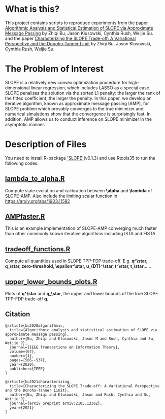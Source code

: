 # What is this?
This project contains scripts to reproduce experiments from the paper 
[Algorithmic Analysis and Statistical Estimation of SLOPE via Approximate Message Passing](https://arxiv.org/abs/1907.07502)
by Zhiqi Bu, Jason Klusowski, Cynthia Rush, Weijie Su.
and the paper
[Characterizing the SLOPE Trade-off: A Variational Perspective and the Donoho-Tanner Limit](https://arxiv.org/abs/2110.05679)
by Zhiqi Bu, Jason Klusowski, Cynthia Rush, Weijie Su.

# The Problem of Interest
SLOPE is a relatively new convex optimization procedure for high-dimensional linear regression, which includes LASSO as a special case. SLOPE penalizes the solution via the sorted L1 penalty: the larger the rank of the fitted coefficient, the larger the penalty. In this paper, we develop an iterative algorithm, known as approximate message passing (AMP), for SLOPE problem which provably converges to the true minimizer and numerical simulations show that the convergence is surprisingly fast. In addition, AMP allows us to conduct inference on SLOPE minimizer in the asymptotic manner.

# Description of Files

You need to install R-package ['SLOPE'](https://cran.r-project.org/src/contrib/Archive/SLOPE/)(v0.1.3) and use Rtools35 to run the following codes.

## [lambda_to_alpha.R](lambda_to_alpha.R) 

Compute state evolution and calibration between **\alpha** and **\lambda** of SLOPE-AMP. Also include the limiting scalar function in https://arxiv.org/abs/1903.11582

## [AMPfaster.R](AMPfaster.R)

This is an example implementation of SLOPE-AMP converging much faster than other commonly known iterative algorithms including ISTA and FISTA.

## [tradeoff_functions.R](tradeoff_functions.R) 

Compute all quantities used in SLOPE TPP-FDP trade-off. E.g. **q^\star, q_\star, zero-threshold, \epsilon^\star, u_{DT}^\star, t^\star, t_\star**......

## [upper_lower_bounds_plots.R](upper_lower_bounds_plots.R) 

Plots of **q^\star** and **q_\star**, the upper and lower bounds of the true SLOPE TPP-FDP trade-off **q**.


## Citation
```
@article{bu2020algorithmic,
  title={Algorithmic analysis and statistical estimation of SLOPE via approximate message passing},
  author={Bu, Zhiqi and Klusowski, Jason M and Rush, Cynthia and Su, Weijie J},
  journal={IEEE Transactions on Information Theory},
  volume={67},
  number={1},
  pages={506--537},
  year={2020},
  publisher={IEEE}
}

@article{bu2021characterizing,
  title={Characterizing the SLOPE Trade-off: A Variational Perspective and the Donoho-Tanner Limit},
  author={Bu, Zhiqi and Klusowski, Jason and Rush, Cynthia and Su, Weijie J},
  journal={arXiv preprint arXiv:2105.13302},
  year={2021}
}
```
